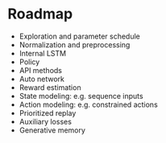 # Roadmap

- Exploration and parameter schedule
- Normalization and preprocessing
- Internal LSTM
- Policy
- API methods
- Auto network
- Reward estimation
- State modeling: e.g. sequence inputs
- Action modeling: e.g. constrained actions
- Prioritized replay
- Auxiliary losses
- Generative memory
